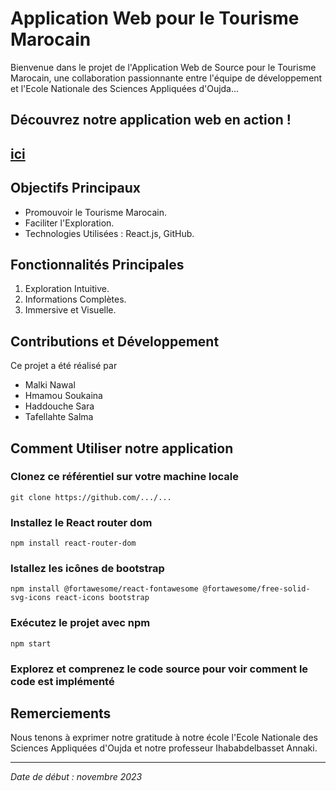 # Application Web pour le Tourisme Marocain

Bienvenue dans le projet de l'Application Web de Source pour le Tourisme Marocain, une collaboration passionnante entre l'équipe de développement et l'Ecole Nationale des Sciences Appliquées d'Oujda...

## Découvrez notre application web en action !
## [ici](https://clipchamp.com/watch/UZldRyqT5aE)

## Objectifs Principaux
- Promouvoir le Tourisme Marocain.
- Faciliter l'Exploration.
- Technologies Utilisées : React.js, GitHub.

## Fonctionnalités Principales
1. Exploration Intuitive.
2. Informations Complètes.
3. Immersive et Visuelle.

## Contributions et Développement
Ce projet a été réalisé par
- Malki Nawal
- Hmamou Soukaina
- Haddouche Sara
- Tafellahte Salma


## Comment Utiliser notre application 
### Clonez ce référentiel sur votre machine locale
``` git clone https://github.com/.../... ```
### Installez le React router dom
``` npm install react-router-dom ```
### Istallez les icônes de bootstrap
``` npm install @fortawesome/react-fontawesome @fortawesome/free-solid-svg-icons react-icons bootstrap ```
### Exécutez le projet avec npm
``` npm start ```
### Explorez et comprenez le code source pour voir comment le code est implémenté


## Remerciements
Nous tenons à exprimer notre gratitude à notre école l'Ecole Nationale des Sciences Appliquées d'Oujda et notre professeur Ihababdelbasset Annaki.

---

*Date de début : novembre 2023*
